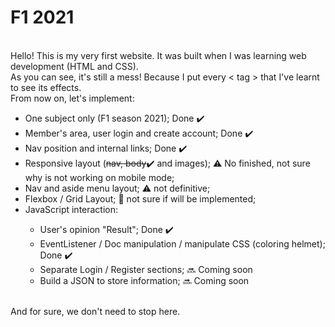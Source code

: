# F1 2021
<br>Hello! This is my very first website. It was built when I was learning web development (HTML and CSS).
<br>As you can see, it's still a mess! Because I put every < tag > that I've learnt to see its effects.
<br>From now on, let's implement:
<ul>
  <li> One subject only (F1 season 2021); Done ✔️</li>
  <li> Member's area, user login and create account; Done ✔️</li>
  <li> Nav position and internal links; Done ✔️</li>
  <li> Responsive layout (<strike>nav, body</strike>✔️ and images); ⚠️ No finished, not sure why is not working on mobile mode;</li>
  <li> Nav and aside menu layout; ⚠️ not definitive;</li>
  <li> Flexbox / Grid Layout; 💭 not sure if will be implemented;</li>
  <li> JavaScript interaction:</li>
  <ul>
    <li>User's opinion "Result"; Done ✔️ </li>
    <li>EventListener / Doc manipulation / manipulate CSS (coloring helmet); Done ✔️</li>
    <li>Separate Login / Register sections; 🔜 Coming soon </li>
    <li>Build a JSON to store information; 🔜 Coming soon </li>
  </ul>
</ul>
<br> And for sure, we don't need to stop here.<br>
